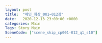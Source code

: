 ```yaml
---
layout: post
title:  "메인_회상_001~012장"
date:   2020-12-13 23:00:00 +0000
categories: Main
Tags: Story Main
SceneCode: ["scene_skip_cp001-012_q1_s10"]
---
```

